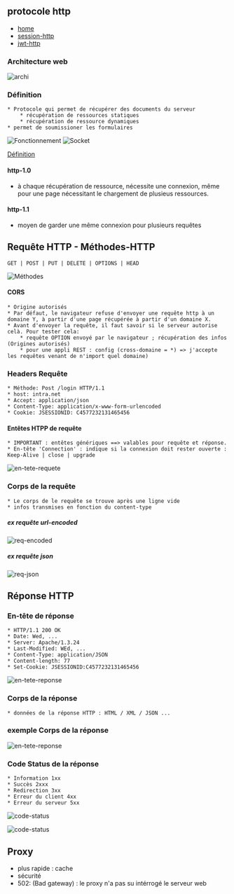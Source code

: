## protocole http

- [home](../../index-soa.md)
- [session-http](../connexion-session-cookies/sessions-http.md)
- [jwt-http](../connexion-jwt/notes-jwt.md)

### Architecture web

![archi](0-architecture-web.PNG)

### Définition

```
* Protocole qui permet de récupérer des documents du serveur
	* récupération de ressources statiques
	* récupération de ressource dynamiques
* permet de soumissioner les formulaires
```

![Fonctionnement](1-protocle-http-fonctoinnement-.PNG)
![Socket](2-protocole-http-fonctionnement.PNG)

[Définition](0-protocole-http-0.PNG)

#### http-1.0

- à chaque récupération de ressource, nécessite une connexion, même pour une page nécessitant le chargement de plusieus ressources.

#### http-1.1

- moyen de garder une même connexion pour plusieurs requêtes

## Requête HTTP - Méthodes-HTTP

```
GET | POST | PUT | DELETE | OPTIONS | HEAD
```

![Méthodes](3-protocole-http-methodes.PNG)

#### CORS

```
* Origine autorisés
* Par défaut, le navigateur refuse d'envoyer une requête http à un domaine Y, à partir d'une page récupérée à partir d'un domaine X.
* Avant d'envoyer la requête, il faut savoir si le serveur autorise celà. Pour tester cela:
	* requête OPTION envoyé par le navigateur ; récupération des infos (Origines autorisés)
	* pour une appli REST : config (cross-domaine = *) => j'accepte les requêtes venant de n'import quel domaine)
```

### Headers Requête

```
* Méthode: Post /login HTTP/1.1
* host: intra.net
* Accept: application/json
* Content-Type: application/x-www-form-urlencoded
* Cookie: JSESSIONID: C4577232131465456
```

#### Entêtes HTPP de requête

```
* IMPORTANT : entêtes génériques ==> valables pour requête et réponse.
* En-tête 'Connection' : indique si la connexion doit rester ouverte : Keep-Alive | close | upgrade
```

![en-tete-requete](9-entetes-generiques-request.PNG)

### Corps de la requête

```
* Le corps de le requête se trouve après une ligne vide
* infos transmises en fonction du content-type
```

##### ex requête url-encoded

![req-encoded](4-req-http-POST.url-encoded.PNG)

##### ex requête json

![req-json](5-req-http-POST.json.PNG)

## Réponse HTTP

### En-tête de réponse

```
* HTTP/1.1 200 OK
* Date: Wed, ...
* Server: Apache/1.3.24
* Last-Modified: WEd, ...
* Content-Type: application/JSON
* Content-length: 77
* Set-Cookie: JSESSIONID:C4577232131465456
```

![en-tete-reponse](10-enetes-reponse.PNG)

### Corps de la réponse

```
* données de la réponse HTTP : HTML / XML / JSON ...
```

### exemple Corps de la réponse

![en-tete-reponse](6-rep-http.PNG)

### Code Status de la réponse

```
* Information 1xx
* Succès 2xxx
* Redirection 3xx
* Erreur du client 4xx
* Erreur du serveur 5xx
```

![code-status](7-code-status.PNG)

![code-status](8-code-status.PNG)

## Proxy

- plus rapide : cache
- sécurité
- 502: (Bad gateway) : le proxy n'a pas su intérrogé le serveur web
